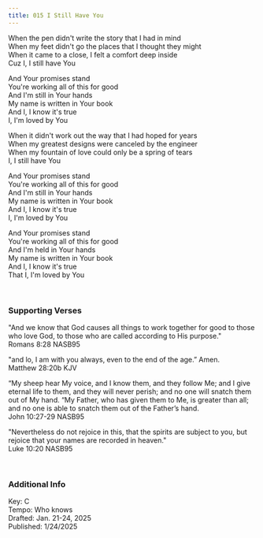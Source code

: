 ```yaml
---
title: 015 I Still Have You
---
```


When the pen didn't write the story that I had in mind \
When my feet didn't go the places that I thought they might \
When it came to a close, I felt a comfort deep inside \
Cuz I, I still have You

And Your promises stand \
You're working all of this for good \
And I'm still in Your hands \
My name is written in Your book \
And I, I know it's true \
I, I'm loved by You

When it didn't work out the way that I had hoped for years \
When my greatest designs were canceled by the engineer \
When my fountain of love could only be a spring of tears \
I, I still have You

And Your promises stand \
You're working all of this for good \
And I'm still in Your hands \
My name is written in Your book \
And I, I know it's true \
I, I'm loved by You


And Your promises stand \
You're working all of this for good \
And I'm held in Your hands \
My name is written in Your book \
And I, I know it's true \
That I, I'm loved by You

 
<br />

### Supporting Verses ###

"And we know that God causes all things to work together for good to those who love God, to those who are called according to His purpose." \
Romans 8:28 NASB95


"and lo, I am with you always, even to the end of the age.” Amen. \
Matthew 28:20b KJV

“My sheep hear My voice, and I know them, and they follow Me;
and I give eternal life to them, and they will never perish; 
and no one will snatch them out of My hand.
“My Father, who has given them to Me, is greater than all; and no one is able to snatch them out of the Father’s hand. \
John 10:27-29 NASB95

"Nevertheless do not rejoice in this, that the spirits are subject to you, but rejoice that your names are recorded in heaven." \
Luke 10:20 NASB95

<br />

### Additional Info

Key: C \
Tempo: Who knows \
Drafted: Jan. 21-24, 2025 \
Published: 1/24/2025
